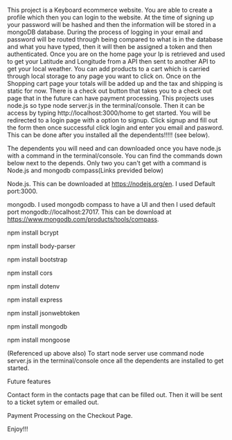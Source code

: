 This project is a Keyboard ecommerce website.  You are able to create a profile which then you can login to the website. At the time of signing up your password will be hashed and then the information will be stored in a mongoDB database. During the process of logging in your email and password will be routed through being compared to what is in the database and what you have typed, then it will then be assigned a token and then authenticated.  Once you are on the home page your Ip is retrieved and used to get your Latitude and Longitude from a API then sent to another API to get your local weather.  You can add products to a cart which is carried through local storage to any page you want to click on.  Once on the Shopping cart page your totals will be added up and the tax and shipping is static for now.  There is a check out button that takes you to a check out page that in the future can have payment processing.  This projects uses node.js so type node server.js in the terminal/console. Then it can be access by typing http://localhost:3000/home to get started. You will be redirected to a login page with a option to signup.  Click signup and fill out the form then once successful click login and enter you email and pasword.  This can be done after you installed all the dependents!!!!! (see below).

The dependents you will need and can downloaded once you have node.js with a command in the terminal/console.  You can find the commands down below next to the depends.  Only two you can't get with a command is Node.js and mongodb compass(Links previded below) 

Node.js.  This can be downloaded at https://nodejs.org/en.  I used Default port:3000.

mongodb.  I used mongodb compass to have a UI and then I used default port mongodb://localhost:27017. This can be download at https://www.mongodb.com/products/tools/compass.

npm install bcrypt

npm install body-parser

npm install bootstrap

npm install cors

npm install dotenv

npm install express

npm install jsonwebtoken

npm install mongodb

npm install mongoose 

(Referenced up above also) To start node server use command node server.js in the terminal/console once all the dependents are installed to get started.

Future features 

Contact form in the contacts page that can be filled out.  Then it will be sent to a ticket sytem or emailed out.

Payment Processing on the Checkout Page.


Enjoy!!!
